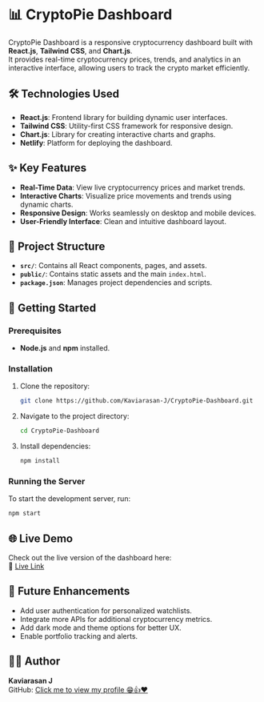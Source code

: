 # 📊 CryptoPie Dashboard

CryptoPie Dashboard is a responsive cryptocurrency dashboard built with **React.js**, **Tailwind CSS**, and **Chart.js**.  
It provides real-time cryptocurrency prices, trends, and analytics in an interactive interface, allowing users to track the crypto market efficiently.

## 🛠️ Technologies Used
- **React.js**: Frontend library for building dynamic user interfaces.
- **Tailwind CSS**: Utility-first CSS framework for responsive design.
- **Chart.js**: Library for creating interactive charts and graphs.
- **Netlify**: Platform for deploying the dashboard.

## ✨ Key Features
- **Real-Time Data**: View live cryptocurrency prices and market trends.
- **Interactive Charts**: Visualize price movements and trends using dynamic charts.
- **Responsive Design**: Works seamlessly on desktop and mobile devices.
- **User-Friendly Interface**: Clean and intuitive dashboard layout.

## 📂 Project Structure
- **`src/`**: Contains all React components, pages, and assets.
- **`public/`**: Contains static assets and the main `index.html`.
- **`package.json`**: Manages project dependencies and scripts.

## 🚀 Getting Started
### Prerequisites
- **Node.js** and **npm** installed.

### Installation
1. Clone the repository:
   ```bash
   git clone https://github.com/Kaviarasan-J/CryptoPie-Dashboard.git
   ```
2. Navigate to the project directory:
   ```bash
   cd CryptoPie-Dashboard
   ```
3. Install dependencies:
   ```bash
   npm install
   ```

### Running the Server
To start the development server, run:
```bash
npm start
```

## 🌐 Live Demo
Check out the live version of the dashboard here:  
🔗 [Live Link](https://cryptopie-dash.netlify.app/)

## 📝 Future Enhancements
- Add user authentication for personalized watchlists.
- Integrate more APIs for additional cryptocurrency metrics.
- Add dark mode and theme options for better UX.
- Enable portfolio tracking and alerts.

## 👨‍💻 Author
**Kaviarasan J**  
GitHub: [Click me to view my profile 😁👍❤️](https://github.com/Kaviarasan-J)

